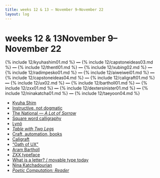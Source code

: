 ```yaml
---
title: weeks 12 & 13 — November 9–November 22
layout: log
---
```


# <span id="title">weeks 12 & 13</span><span id="date">November 9–November 22</span>

{% include 12/kyuhashim01.md %}
**—**
{% include 12/capstoneideas03.md %}
**—**
{% include 12/thentl01.md %}
**—**
{% include 12/xubing02.md %}
**—**
{% include 12/radimpesko01.md %}
**—**
{% include 12/aiweiwei01.md %}
**—**
{% include 12/capstoneideas04.md %}
**—**
{% include 12/caligraft01.md %}
**—**
{% include 12/ux02.md %}
**—**
{% include 12/bartholl01.md %}
**—**
{% include 12/zxx01.md %}
**—**
{% include 12/dextersinister01.md %}
**—**
{% include 12/ninakatcha01.md %}
**—**
{% include 12/taeyoon04.md %}

<nav>
  <ul>
    <li><a href="#kyuhashim01">Kyuha Shim</a></li>
    <li><a href="#capstoneideas03">Instructive, not dogmatic</a></li>
    <li><a href="#thentl01">The National — <i>A Lot of Sorrow</i></a></li>
    <li><a href="#xubing02">Square word calligraphy</a></li>
    <li><a href="#radimpesko01">Lynö</a></li>
    <li><a href="#aiwewei01"><i>Table with Two Legs</i></a></li>
    <li><a href="#capstoneideas04">Craft, automation, books</a></li>
    <li><a href="#caligraft01">Caligraft</a></li>
    <li><a href="#ux02">“Oath of UX”</a></li>
    <li><a href="#bartholl01">Aram Bartholl</a></li>
    <li><a href="#zxx01">ZXX typeface</a></li>
    <li><a href="#dextersinister01">What is a letter? / movable type today</a></li>
    <li><a href="#ninakatcha01">Nina Katchadourian</a></li>
    <li><a href="#taeyoon04"><i>Poetic Computation: Reader</i></a></li>

  </ul>
</nav>
